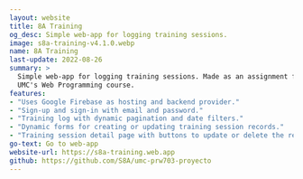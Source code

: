 ```yaml
---
layout: website
title: 8A Training
og_desc: Simple web-app for logging training sessions.
image: s8a-training-v4.1.0.webp
name: 8A Training
last-update: 2022-08-26
summary: >
  Simple web-app for logging training sessions. Made as an assignment for the
  UMC's Web Programming course.
features:
- "Uses Google Firebase as hosting and backend provider."
- "Sign-up and sign-in with email and password."
- "Training log with dynamic pagination and date filters."
- "Dynamic forms for creating or updating training session records."
- "Training session detail page with buttons to update or delete the record."
go-text: Go to web-app
website-url: https://s8a-training.web.app
github: https://github.com/S8A/umc-prw703-proyecto
---
```

